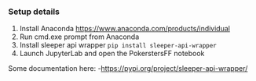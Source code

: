 ### Setup details
1. Install Anaconda https://www.anaconda.com/products/individual
1. Run cmd.exe prompt from Anaconda
1. Install sleeper api wrapper `pip install sleeper-api-wrapper`
1. Launch JupyterLab and open the PokerstersFF notebook

Some documentation here:
-https://pypi.org/project/sleeper-api-wrapper/